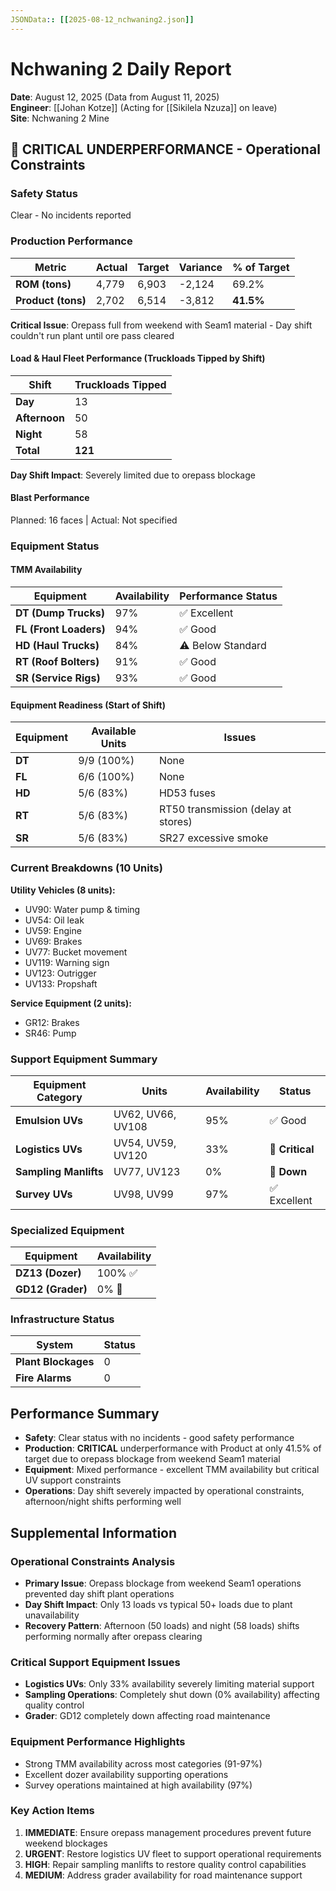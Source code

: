```yaml
---
JSONData:: [[2025-08-12_nchwaning2.json]]
---
```


# Nchwaning 2 Daily Report
**Date**: August 12, 2025 (Data from August 11, 2025)  
**Engineer**: [[Johan Kotze]] (Acting for [[Sikilela Nzuza]] on leave)  
**Site**: Nchwaning 2 Mine

## 🚨 CRITICAL UNDERPERFORMANCE - Operational Constraints

### Safety Status
Clear - No incidents reported

### Production Performance
| Metric | Actual | Target | Variance | % of Target |
|--------|--------|--------|----------|-------------|
| **ROM (tons)** | 4,779 | 6,903 | -2,124 | 69.2% |
| **Product (tons)** | 2,702 | 6,514 | -3,812 | **41.5%** |

**Critical Issue**: Orepass full from weekend with Seam1 material - Day shift couldn't run plant until ore pass cleared

#### Load & Haul Fleet Performance (Truckloads Tipped by Shift)
| Shift | Truckloads Tipped |
|-------|-------------------|
| **Day** | 13 |
| **Afternoon** | 50 |
| **Night** | 58 |
| **Total** | **121** |

**Day Shift Impact**: Severely limited due to orepass blockage

#### Blast Performance
Planned: 16 faces | Actual: Not specified

### Equipment Status

#### TMM Availability
| Equipment | Availability | Performance Status |
|-----------|--------------|-------------------|
| **DT (Dump Trucks)** | 97% | ✅ Excellent |
| **FL (Front Loaders)** | 94% | ✅ Good |
| **HD (Haul Trucks)** | 84% | ⚠️ Below Standard |
| **RT (Roof Bolters)** | 91% | ✅ Good |
| **SR (Service Rigs)** | 93% | ✅ Good |

#### Equipment Readiness (Start of Shift)
| Equipment | Available Units | Issues |
|-----------|-----------------|---------|
| **DT** | 9/9 (100%) | None |
| **FL** | 6/6 (100%) | None |
| **HD** | 5/6 (83%) | HD53 fuses |
| **RT** | 5/6 (83%) | RT50 transmission (delay at stores) |
| **SR** | 5/6 (83%) | SR27 excessive smoke |

### Current Breakdowns (10 Units)
**Utility Vehicles (8 units):**
- UV90: Water pump & timing
- UV54: Oil leak
- UV59: Engine
- UV69: Brakes
- UV77: Bucket movement
- UV119: Warning sign
- UV123: Outrigger
- UV133: Propshaft

**Service Equipment (2 units):**
- GR12: Brakes
- SR46: Pump

### Support Equipment Summary
| Equipment Category | Units | Availability | Status |
|-------------------|-------|--------------|---------|
| **Emulsion UVs** | UV62, UV66, UV108 | 95% | ✅ Good |
| **Logistics UVs** | UV54, UV59, UV120 | 33% | 🔴 **Critical** |
| **Sampling Manlifts** | UV77, UV123 | 0% | 🔴 **Down** |
| **Survey UVs** | UV98, UV99 | 97% | ✅ Excellent |

### Specialized Equipment
| Equipment | Availability |
|-----------|--------------|
| **DZ13 (Dozer)** | 100% ✅ |
| **GD12 (Grader)** | 0% 🔴 |

### Infrastructure Status
| System | Status |
|--------|--------|
| **Plant Blockages** | 0 |
| **Fire Alarms** | 0 |

## Performance Summary
- **Safety**: Clear status with no incidents - good safety performance
- **Production**: **CRITICAL** underperformance with Product at only 41.5% of target due to orepass blockage from weekend Seam1 material
- **Equipment**: Mixed performance - excellent TMM availability but critical UV support constraints
- **Operations**: Day shift severely impacted by operational constraints, afternoon/night shifts performing well

## Supplemental Information

### Operational Constraints Analysis
- **Primary Issue**: Orepass blockage from weekend Seam1 operations prevented day shift plant operations
- **Day Shift Impact**: Only 13 loads vs typical 50+ loads due to plant unavailability
- **Recovery Pattern**: Afternoon (50 loads) and night (58 loads) shifts performing normally after orepass clearing

### Critical Support Equipment Issues
- **Logistics UVs**: Only 33% availability severely limiting material support
- **Sampling Operations**: Completely shut down (0% availability) affecting quality control
- **Grader**: GD12 completely down affecting road maintenance

### Equipment Performance Highlights
- Strong TMM availability across most categories (91-97%)
- Excellent dozer availability supporting operations
- Survey operations maintained at high availability (97%)

### Key Action Items
1. **IMMEDIATE**: Ensure orepass management procedures prevent future weekend blockages
2. **URGENT**: Restore logistics UV fleet to support operational requirements  
3. **HIGH**: Repair sampling manlifts to restore quality control capabilities
4. **MEDIUM**: Address grader availability for road maintenance support
